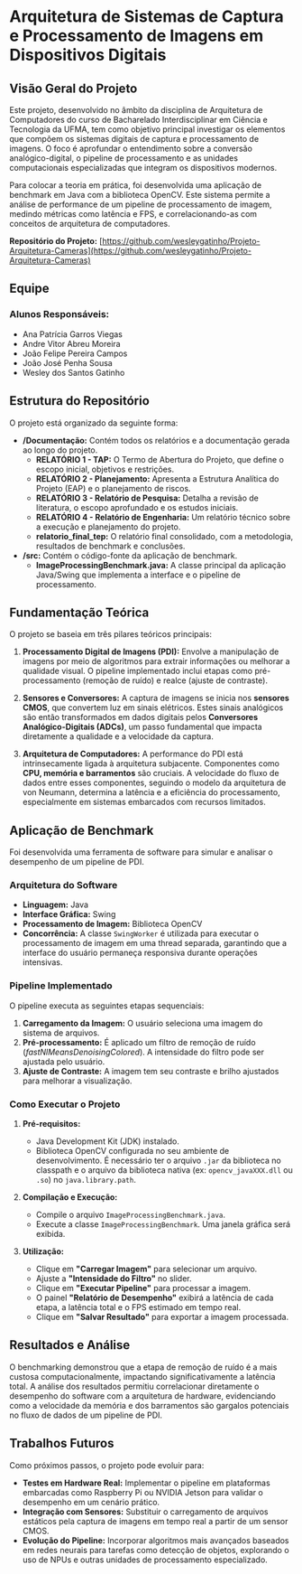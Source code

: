 # **Arquitetura de Sistemas de Captura e Processamento de Imagens em Dispositivos Digitais**

## **Visão Geral do Projeto**

Este projeto, desenvolvido no âmbito da disciplina de Arquitetura de Computadores do curso de Bacharelado Interdisciplinar em Ciência e Tecnologia da UFMA, tem como objetivo principal investigar os elementos que compõem os sistemas digitais de captura e processamento de imagens. O foco é aprofundar o entendimento sobre a conversão analógico-digital, o pipeline de processamento e as unidades computacionais especializadas que integram os dispositivos modernos.

Para colocar a teoria em prática, foi desenvolvida uma aplicação de benchmark em Java com a biblioteca OpenCV. Este sistema permite a análise de performance de um pipeline de processamento de imagem, medindo métricas como latência e FPS, e correlacionando-as com conceitos de arquitetura de computadores.

**Repositório do Projeto:** [https://github.com/wesleygatinho/Projeto-Arquitetura-Cameras](https://github.com/wesleygatinho/Projeto-Arquitetura-Cameras)

## **Equipe**

### **Alunos Responsáveis:**
* Ana Patrícia Garros Viegas
* Andre Vitor Abreu Moreira
* João Felipe Pereira Campos
* João José Penha Sousa
* Wesley dos Santos Gatinho


## **Estrutura do Repositório**

O projeto está organizado da seguinte forma:

* **/Documentação:** Contém todos os relatórios e a documentação gerada ao longo do projeto.
    * **RELATÓRIO 1 - TAP:** O Termo de Abertura do Projeto, que define o escopo inicial, objetivos e restrições.
    * **RELATÓRIO 2 - Planejamento:** Apresenta a Estrutura Analítica do Projeto (EAP) e o planejamento de riscos.
    * **RELATÓRIO 3 - Relatório de Pesquisa:** Detalha a revisão de literatura, o escopo aprofundado e os estudos iniciais.
    * **RELATÓRIO 4 - Relatório de Engenharia:** Um relatório técnico sobre a execução e planejamento do projeto.
    * **relatorio\_final\_tep:** O relatório final consolidado, com a metodologia, resultados de benchmark e conclusões.
* **/src:** Contém o código-fonte da aplicação de benchmark.
    * **ImageProcessingBenchmark.java:** A classe principal da aplicação Java/Swing que implementa a interface e o pipeline de processamento.

## **Fundamentação Teórica**

O projeto se baseia em três pilares teóricos principais:

1.  **Processamento Digital de Imagens (PDI):** Envolve a manipulação de imagens por meio de algoritmos para extrair informações ou melhorar a qualidade visual. O pipeline implementado inclui etapas como pré-processamento (remoção de ruído) e realce (ajuste de contraste).

2.  **Sensores e Conversores:** A captura de imagens se inicia nos **sensores CMOS**, que convertem luz em sinais elétricos. Estes sinais analógicos são então transformados em dados digitais pelos **Conversores Analógico-Digitais (ADCs)**, um passo fundamental que impacta diretamente a qualidade e a velocidade da captura.

3.  **Arquitetura de Computadores:** A performance do PDI está intrinsecamente ligada à arquitetura subjacente. Componentes como **CPU, memória e barramentos** são cruciais. A velocidade do fluxo de dados entre esses componentes, seguindo o modelo da arquitetura de von Neumann, determina a latência e a eficiência do processamento, especialmente em sistemas embarcados com recursos limitados.

## **Aplicação de Benchmark**

Foi desenvolvida uma ferramenta de software para simular e analisar o desempenho de um pipeline de PDI.

### **Arquitetura do Software**
* **Linguagem:** Java
* **Interface Gráfica:** Swing
* **Processamento de Imagem:** Biblioteca OpenCV
* **Concorrência:** A classe `SwingWorker` é utilizada para executar o processamento de imagem em uma thread separada, garantindo que a interface do usuário permaneça responsiva durante operações intensivas.

### **Pipeline Implementado**
O pipeline executa as seguintes etapas sequenciais:
1.  **Carregamento da Imagem:** O usuário seleciona uma imagem do sistema de arquivos.
2.  **Pré-processamento:** É aplicado um filtro de remoção de ruído (*fastNlMeansDenoisingColored*). A intensidade do filtro pode ser ajustada pelo usuário.
3.  **Ajuste de Contraste:** A imagem tem seu contraste e brilho ajustados para melhorar a visualização.

### **Como Executar o Projeto**

1.  **Pré-requisitos:**
    * Java Development Kit (JDK) instalado.
    * Biblioteca OpenCV configurada no seu ambiente de desenvolvimento. É necessário ter o arquivo `.jar` da biblioteca no classpath e o arquivo da biblioteca nativa (ex: `opencv_javaXXX.dll` ou `.so`) no `java.library.path`.

2.  **Compilação e Execução:**
    * Compile o arquivo `ImageProcessingBenchmark.java`.
    * Execute a classe `ImageProcessingBenchmark`. Uma janela gráfica será exibida.

3.  **Utilização:**
    * Clique em **"Carregar Imagem"** para selecionar um arquivo.
    * Ajuste a **"Intensidade do Filtro"** no slider.
    * Clique em **"Executar Pipeline"** para processar a imagem.
    * O painel **"Relatório de Desempenho"** exibirá a latência de cada etapa, a latência total e o FPS estimado em tempo real.
    * Clique em **"Salvar Resultado"** para exportar a imagem processada.

## **Resultados e Análise**

O benchmarking demonstrou que a etapa de remoção de ruído é a mais custosa computacionalmente, impactando significativamente a latência total. A análise dos resultados permitiu correlacionar diretamente o desempenho do software com a arquitetura de hardware, evidenciando como a velocidade da memória e dos barramentos são gargalos potenciais no fluxo de dados de um pipeline de PDI.

## **Trabalhos Futuros**

Como próximos passos, o projeto pode evoluir para:
* **Testes em Hardware Real:** Implementar o pipeline em plataformas embarcadas como Raspberry Pi ou NVIDIA Jetson para validar o desempenho em um cenário prático.
* **Integração com Sensores:** Substituir o carregamento de arquivos estáticos pela captura de imagens em tempo real a partir de um sensor CMOS.
* **Evolução do Pipeline:** Incorporar algoritmos mais avançados baseados em redes neurais para tarefas como detecção de objetos, explorando o uso de NPUs e outras unidades de processamento especializado.
